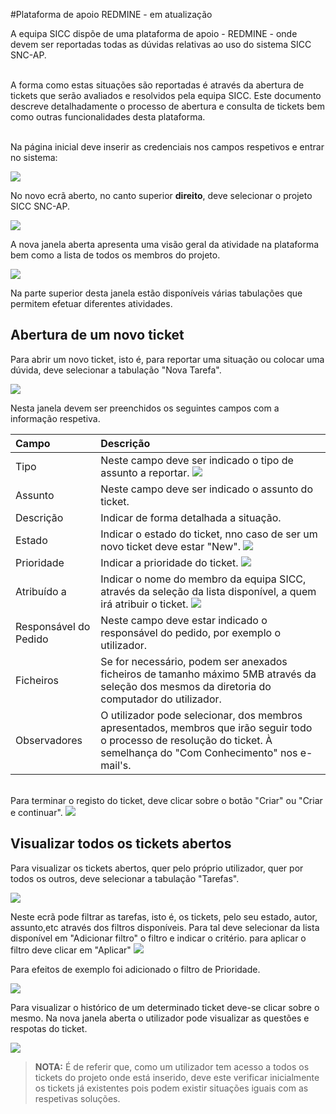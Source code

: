#Plataforma de apoio REDMINE - em atualização

A equipa SICC dispõe de uma plataforma de apoio - REDMINE - onde devem ser reportadas todas as dúvidas relativas ao uso do sistema SICC SNC-AP.

</br> A forma como estas situações são reportadas é através da abertura de tickets que serão avaliados e resolvidos pela equipa SICC. Este documento descreve detalhadamente o processo de abertura e consulta de tickets bem como outras funcionalidades desta plataforma.

</br>Na página inicial deve inserir as credenciais nos campos respetivos e entrar no sistema:

![](https://spmssicc.github.io/pages/markdown/redmine.assets/redmine-721fcf6b.png)

No novo ecrã aberto, no canto superior **direito**, deve selecionar o projeto SICC SNC-AP.

![](https://spmssicc.github.io/pages/markdown/redmine.assets/redmine-a25e0bb6.png)

A nova janela aberta apresenta uma visão geral da atividade na plataforma bem como a lista de todos os membros do projeto.

![](https://spmssicc.github.io/pages/markdown/redmine.assets/redmine-ce9edc98.png)

Na parte superior desta janela estão disponíveis várias tabulações que permitem efetuar diferentes atividades.

## Abertura de um novo ticket

Para abrir um novo ticket, isto é, para reportar uma situação ou colocar uma dúvida, deve selecionar a tabulação "Nova Tarefa".

![](https://spmssicc.github.io/pages/markdown/redmine.assets/redmine-3dc4d582.png)

Nesta janela devem ser preenchidos os seguintes campos com a informação respetiva.

|Campo| Descrição|
|:--|:--|
|Tipo    |Neste campo deve ser indicado o tipo de assunto a reportar. ![](https://spmssicc.github.io/pages/markdown/redmine.assets/redmine-9a48154e.png) |
|Assunto    |Neste campo deve ser indicado o assunto do ticket.    |
|Descrição   | Indicar de forma detalhada a situação.  |
|Estado    |Indicar o estado do ticket, nno caso de ser um novo ticket deve estar "New". ![](https://spmssicc.github.io/pages/markdown/redmine.assets/redmine-3036e3b5.png)   |
|Prioridade    | Indicar a prioridade do ticket. ![](https://spmssicc.github.io/pages/markdown/redmine.assets/redmine-c478492a.png) |
|Atribuído a    | Indicar o nome do membro da equipa SICC, através da seleção da lista disponível, a quem irá atribuir o ticket. ![](https://spmssicc.github.io/pages/markdown/redmine.assets/redmine-aedfc355.png)    |
|Responsável do Pedido    | Neste campo deve estar indicado o responsável do pedido, por exemplo o utilizador.   |
|Ficheiros    | Se for necessário, podem ser anexados ficheiros de tamanho máximo 5MB através da seleção dos mesmos da diretoria do computador do utilizador.    |
|Observadores    | O utilizador pode selecionar, dos membros apresentados, membros que irão seguir todo o processo de resolução do ticket. À semelhança do "Com Conhecimento" nos e-mail's. |

</br>Para terminar o registo do ticket, deve clicar sobre o botão "Criar" ou "Criar e continuar".
![](https://spmssicc.github.io/pages/markdown/redmine.assets/redmine-bcec6b4d.png)

## Visualizar todos os tickets abertos

Para visualizar os tickets abertos, quer pelo próprio utilizador, quer por todos os outros, deve selecionar a tabulação "Tarefas".

![](https://spmssicc.github.io/pages/markdown/redmine.assets/redmine-2d87eae8.png)

Neste ecrã pode filtrar as tarefas, isto é, os tickets, pelo seu estado, autor, assunto,etc através dos filtros disponíveis. Para tal deve selecionar da lista disponível em "Adicionar filtro" o filtro e indicar o critério. para aplicar o filtro deve clicar em "Aplicar"
![](https://spmssicc.github.io/pages/markdown/redmine.assets/redmine-0ce66b91.png)

Para efeitos de exemplo foi adicionado o filtro de Prioridade.

![](https://spmssicc.github.io/pages/markdown/redmine.assets/redmine-e2ae777b.png)

Para visualizar o histórico de um determinado ticket deve-se clicar sobre o mesmo. Na nova janela aberta o utilizador pode visualizar as questões e respotas do ticket.

![](https://spmssicc.github.io/pages/markdown/redmine.assets/tarefa.gif)

>**NOTA:** É de referir que, como um utilizador tem acesso a todos os tickets do projeto onde está inserido, deve este verificar inicialmente os tickets já existentes pois podem existir situações iguais com as respetivas soluções.
